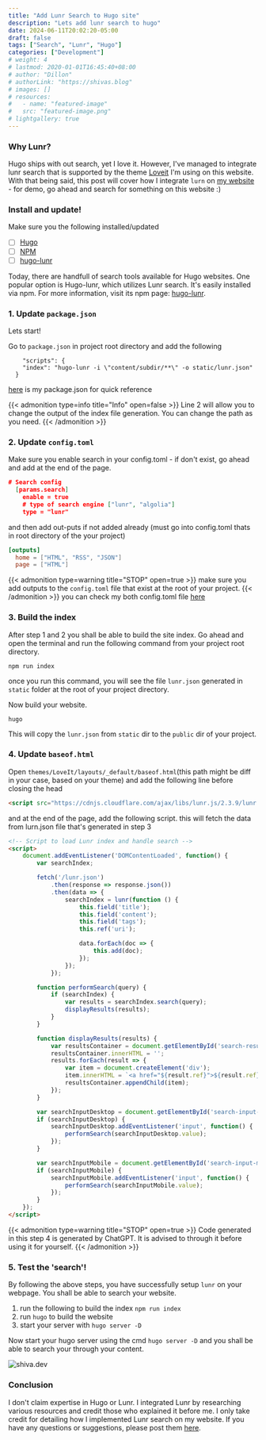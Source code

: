 ```yaml
---
title: "Add Lunr Search to Hugo site"
description: "Lets add lunr search to hugo"
date: 2024-06-11T20:02:20-05:00
draft: false
tags: ["Search", "Lunr", "Hugo"]
categories: ["Development"]
# weight: 4
# lastmod: 2020-01-01T16:45:40+08:00
# author: "Dillon"
# authorLink: "https://shivas.blog"
# images: []
# resources:
#   - name: "featured-image"
#   src: "featured-image.png"
# lightgallery: true
---
```


### Why Lunr?
Hugo ships with out search, yet I love it. However, I've managed to integrate lunr search that is supported by the theme [Loveit](https://hugoloveit.com/) I'm using on this website. With that being said, this post will cover how I integrate `lurn` on [my website](https://shiva.dev/) - for demo, go ahead and search for something on this website :)

### Install and update!
Make sure you the following installed/updated 

- [ ] [Hugo](https://gohugo.io/installation/)
- [ ] [NPM](https://docs.npmjs.com/downloading-and-installing-node-js-and-npm)
- [ ] [hugo-lunr](https://www.npmjs.com/package/hugo-lunr)

Today, there are handfull of search tools available for Hugo websites. One popular option is Hugo-lunr, which utilizes Lunr search. It's easily installed via npm. For more information, visit its npm page: [hugo-lunr](https://www.npmjs.com/package/hugo-lunr).

### 1. Update `package.json`
Lets start!

Go to `package.json` in project root directory and add the following
``` 
	"scripts": {
    "index": "hugo-lunr -i \"content/subdir/**\" -o static/lunr.json"
  }
```
[here](https://github.com/SHlVA/shlva.github.io/blob/main/package.json) is my package.json for quick reference 

{{< admonition type=info title="Info" open=false >}}
Line 2 will allow you to change the output of the index file generation. You can change the path as you need.
{{< /admonition >}}
### 2. Update `config.toml`
Make sure you enable search in your config.toml - if don't exist, go ahead and add at the end of the page.
```json
# Search config
  [params.search]
    enable = true
    # type of search engine ["lunr", "algolia"]
    type = "lunr"
```

and then add out-puts if not added already (must go into config.toml thats in root directory of the your project)
```toml
[outputs]
  home = ["HTML", "RSS", "JSON"]
  page = ["HTML"]
```
{{< admonition type=warning title="STOP" open=true >}}
make sure you add outputs to the `config.toml` file that exist at the root of your project.
{{< /admonition >}}
you can check my both config.toml file [here](https://github.com/SHlVA/shlva.github.io/tree/main)

### 3. Build the index
After step 1 and 2 you shall be able to build the site index. Go ahead and open the terminal and run the following command from your project root directory.

```
npm run index 
```

once you run this command, you will see the file `lunr.json` generated in `static` folder at the root of your project directory.

Now build your website. 
```
hugo
```
This will copy the `lunr.json` from `static` dir to the `public` dir of your project.

### 4. Update `baseof.html`
Open `themes/LoveIt/layouts/_default/baseof.html`(this path might be diff in your case, based on your theme) and add the following line before closing the head
```html
<script src="https://cdnjs.cloudflare.com/ajax/libs/lunr.js/2.3.9/lunr.min.js"></script>
```


and at the end of the page, add the following script. this will fetch the data from lurn.json file that's generated in step 3

```html
<!-- Script to load Lunr index and handle search -->
<script>
    document.addEventListener('DOMContentLoaded', function() {
        var searchIndex;

        fetch('/lunr.json')
            .then(response => response.json())
            .then(data => {
                searchIndex = lunr(function () {
                    this.field('title');
                    this.field('content');
                    this.field('tags');
                    this.ref('uri');

                    data.forEach(doc => {
                        this.add(doc);
                    });
                });
            });

        function performSearch(query) {
            if (searchIndex) {
                var results = searchIndex.search(query);
                displayResults(results);
            }
        }

        function displayResults(results) {
            var resultsContainer = document.getElementById('search-results');
            resultsContainer.innerHTML = '';
            results.forEach(result => {
                var item = document.createElement('div');
                item.innerHTML = `<a href="${result.ref}">${result.ref}</a>`;
                resultsContainer.appendChild(item);
            });
        }

        var searchInputDesktop = document.getElementById('search-input-desktop');
        if (searchInputDesktop) {
            searchInputDesktop.addEventListener('input', function() {
                performSearch(searchInputDesktop.value);
            });
        }

        var searchInputMobile = document.getElementById('search-input-mobile');
        if (searchInputMobile) {
            searchInputMobile.addEventListener('input', function() {
                performSearch(searchInputMobile.value);
            });
        }
    });
</script>
```
{{< admonition type=warning title="STOP" open=true >}}
Code generated in this step 4 is generated by ChatGPT. It is advised to through it before using it for yourself.
{{< /admonition >}}
### 5. Test the 'search'!
By following the above steps, you have successfully setup `lunr` on your webpage. You shall be able to search your website.
1. run the following to build the index `npm run index`
2. run `hugo` to build the website
3. start your server with `hugo server -D`

Now start your hugo server using the cmd `hugo server -D` and you shall be able to search your through your content. 

![shiva.dev](https://i.pinimg.com/736x/90/71/7f/90717fc83380e01fbc6124973aa84217.jpg)

### Conclusion
I don't claim expertise in Hugo or Lunr. I integrated Lunr by researching various resources and credit those who explained it before me. I only take credit for detailing how I implemented Lunr search on my website. If you have any questions or suggestions, please post them [here](https://github.com/SHlVA/shlva.github.io/discussions/new/choose).
